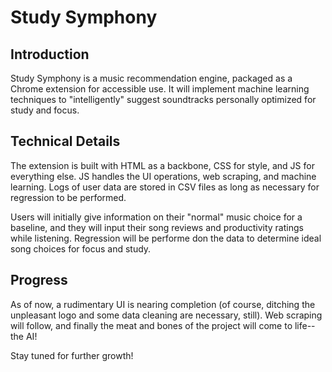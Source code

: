 # Study Symphony

## Introduction

Study Symphony is a music recommendation engine, packaged as a Chrome extension for accessible use. It will implement machine learning techniques to "intelligently" suggest soundtracks personally optimized for study and focus. 

## Technical Details

The extension is built with HTML as a backbone, CSS for style, and JS for everything else. JS handles the UI operations, web scraping, and machine learning. Logs of user data are stored in CSV files as long as necessary for regression to be performed.

Users will initially give information on their "normal" music choice for a baseline, and they will input their song reviews and productivity ratings while listening. Regression will be performe don the data to determine ideal song choices for focus and study.

## Progress

As of now, a rudimentary UI is nearing completion (of course, ditching the unpleasant logo and some data cleaning are necessary, still). Web scraping will follow, and finally the meat and bones of the project will come to life--the AI!

Stay tuned for further growth!

